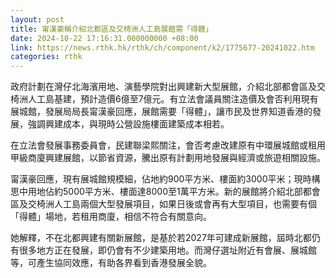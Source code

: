```yaml
---
layout: post
title: 甯漢豪稱介紹北都區及交椅洲人工島展館需「得體」
date: 2024-10-22 17:16:31.000000000 +08:00
link: https://news.rthk.hk/rthk/ch/component/k2/1775677-20241022.htm
categories: rthk
---
```


政府計劃在灣仔北海濱用地、演藝學院對出興建新大型展館，介紹北部都會區及交椅洲人工島基建，預計造價6億至7億元。有立法會議員關注造價及會否利用現有展城館，發展局局長甯漢豪回應，展館需要「得體」，讓市民及世界知道香港的發展，強調興建成本，與現時公營設施樓面建築成本相若。

在立法會發展事務委員會，民建聯梁熙關注，會否考慮改建原有中環展城館或租用甲級商廈興建展館，以節省資源，騰出原有計劃用地發展與經濟或旅遊相關設施。

甯漢豪回應，現有展城館規模細，佔地約900平方米、樓面約3000平米；現時構思中用地佔約5000平方米、樓面達8000至1萬平方米。新的展館將介紹北部都會區及交椅洲人工島兩個大型發展項目，如果日後或會再有大型項目，也需要有個「得體」場地，若租用商廈，相信不符合有關意向。

她解釋，不在北都興建有關新展館，是基於若2027年可建成新展館，屆時北都仍有很多地方正在發展，即仍會有不少建築用地。而灣仔選址附近有會展、展城館等，可產生協同效應，有助各界看到香港發展全貌。
